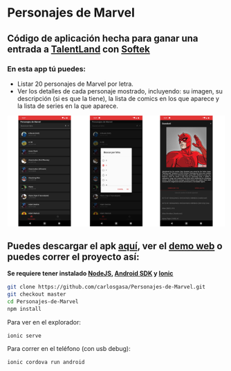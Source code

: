 # Personajes de Marvel
## Código de aplicación hecha para ganar una entrada a [TalentLand][df1] con [Softek][df7]

### En esta app tú puedes:
* Listar 20 personajes de Marvel por letra.
* Ver los detalles de cada personaje mostrado, incluyendo: su imagen, su descripción (si es que la tiene), la lista de comics en los que aparece y la lista de series en la que aparece.

<img src="img/caps.jpg">

## Puedes descargar el apk [aquí][df2], ver el [demo web][df6] o   puedes correr el proyecto así:

**Se requiere tener instalado [NodeJS][df3], [Android SDK][df4] y [Ionic][df5]**

```sh
git clone https://github.com/carlosgasa/Personajes-de-Marvel.git
git checkout master
cd Personajes-de-Marvel
npm install
```

Para ver en el explorador:
```sh
ionic serve
```
Para correr en el teléfono (con usb debug):
```sh
ionic cordova run android
```



[df1]: <https://www.talent-land.mx/>
[df2]: <https://github.com/carlosgasa/Personajes-de-Marvel/raw/gh-pages/marvel_app_prod_1.0.0.apk>
[df3]:<https://nodejs.org/es/>
[df4]:<https://developer.android.com/studio>
[df5]:<https://ionicframework.com/>
[df6]:<https://carlosgasa.github.io/Personajes-de-Marvel/>
[df7]:<https://www.facebook.com/softtek/>
